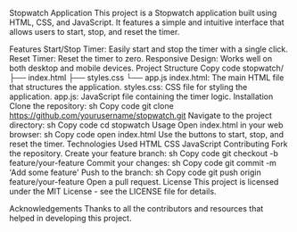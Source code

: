 Stopwatch Application
This project is a Stopwatch application built using HTML, CSS, and JavaScript. It features a simple and intuitive interface that allows users to start, stop, and reset the timer.

Features
Start/Stop Timer: Easily start and stop the timer with a single click.
Reset Timer: Reset the timer to zero.
Responsive Design: Works well on both desktop and mobile devices.
Project Structure
Copy code
stopwatch/
├── index.html
├── styles.css
└── app.js
index.html: The main HTML file that structures the application.
styles.css: CSS file for styling the application.
app.js: JavaScript file containing the timer logic.
Installation
Clone the repository:
sh
Copy code
git clone https://github.com/yourusername/stopwatch.git
Navigate to the project directory:
sh
Copy code
cd stopwatch
Usage
Open index.html in your web browser:
sh
Copy code
open index.html
Use the buttons to start, stop, and reset the timer.
Technologies Used
HTML
CSS
JavaScript
Contributing
Fork the repository.
Create your feature branch:
sh
Copy code
git checkout -b feature/your-feature
Commit your changes:
sh
Copy code
git commit -m 'Add some feature'
Push to the branch:
sh
Copy code
git push origin feature/your-feature
Open a pull request.
License
This project is licensed under the MIT License - see the LICENSE file for details.

Acknowledgements
Thanks to all the contributors and resources that helped in developing this project.
